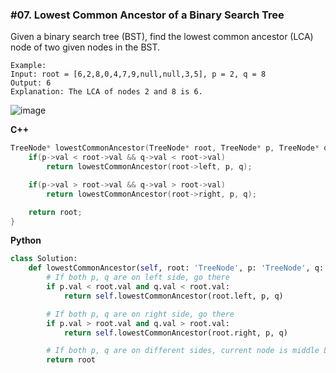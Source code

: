 ### #07. Lowest Common Ancestor of a Binary Search Tree

Given a binary search tree (BST), find the lowest common ancestor (LCA) node of two given nodes in the BST.

```
Example:
Input: root = [6,2,8,0,4,7,9,null,null,3,5], p = 2, q = 8
Output: 6
Explanation: The LCA of nodes 2 and 8 is 6.
```

![image](https://github.com/geekykant/SDE-Placement-Interview/assets/27401142/daf1ab28-b105-4218-bdf3-96ca2b5c0993)


**C++**
```cpp
TreeNode* lowestCommonAncestor(TreeNode* root, TreeNode* p, TreeNode* q) {
    if(p->val < root->val && q->val < root->val)
        return lowestCommonAncestor(root->left, p, q);

    if(p->val > root->val && q->val > root->val)
        return lowestCommonAncestor(root->right, p, q);

    return root;
}
```

**Python**
```python
class Solution:
    def lowestCommonAncestor(self, root: 'TreeNode', p: 'TreeNode', q: 'TreeNode') -> 'TreeNode':
        # If both p, q are on left side, go there
        if p.val < root.val and q.val < root.val:
            return self.lowestCommonAncestor(root.left, p, q)

        # If both p, q are on right side, go there
        if p.val > root.val and q.val > root.val:
            return self.lowestCommonAncestor(root.right, p, q)

        # If both p, q are on different sides, current node is middle LCA
        return root
```
